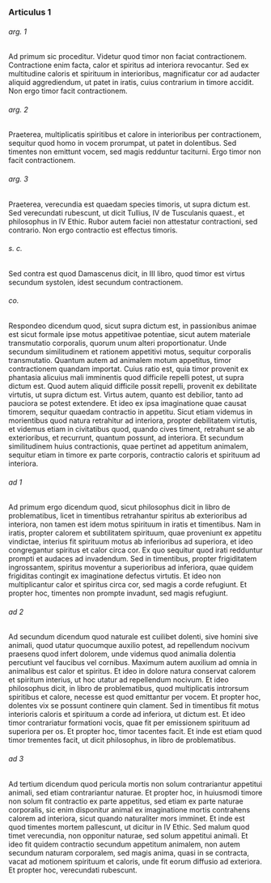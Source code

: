 ### Articulus 1

###### arg. 1
Ad primum sic proceditur. Videtur quod timor non faciat contractionem. Contractione enim facta, calor et spiritus ad interiora revocantur. Sed ex multitudine caloris et spirituum in interioribus, magnificatur cor ad audacter aliquid aggrediendum, ut patet in iratis, cuius contrarium in timore accidit. Non ergo timor facit contractionem.

###### arg. 2
Praeterea, multiplicatis spiritibus et calore in interioribus per contractionem, sequitur quod homo in vocem prorumpat, ut patet in dolentibus. Sed timentes non emittunt vocem, sed magis redduntur taciturni. Ergo timor non facit contractionem.

###### arg. 3
Praeterea, verecundia est quaedam species timoris, ut supra dictum est. Sed verecundati rubescunt, ut dicit Tullius, IV de Tusculanis quaest., et philosophus in IV Ethic. Rubor autem faciei non attestatur contractioni, sed contrario. Non ergo contractio est effectus timoris.

###### s. c.
Sed contra est quod Damascenus dicit, in III libro, quod timor est virtus secundum systolen, idest secundum contractionem.

###### co.
Respondeo dicendum quod, sicut supra dictum est, in passionibus animae est sicut formale ipse motus appetitivae potentiae, sicut autem materiale transmutatio corporalis, quorum unum alteri proportionatur. Unde secundum similitudinem et rationem appetitivi motus, sequitur corporalis transmutatio. Quantum autem ad animalem motum appetitus, timor contractionem quandam importat. Cuius ratio est, quia timor provenit ex phantasia alicuius mali imminentis quod difficile repelli potest, ut supra dictum est. Quod autem aliquid difficile possit repelli, provenit ex debilitate virtutis, ut supra dictum est. Virtus autem, quanto est debilior, tanto ad pauciora se potest extendere. Et ideo ex ipsa imaginatione quae causat timorem, sequitur quaedam contractio in appetitu. Sicut etiam videmus in morientibus quod natura retrahitur ad interiora, propter debilitatem virtutis, et videmus etiam in civitatibus quod, quando cives timent, retrahunt se ab exterioribus, et recurrunt, quantum possunt, ad interiora. Et secundum similitudinem huius contractionis, quae pertinet ad appetitum animalem, sequitur etiam in timore ex parte corporis, contractio caloris et spirituum ad interiora.

###### ad 1
Ad primum ergo dicendum quod, sicut philosophus dicit in libro de problematibus, licet in timentibus retrahantur spiritus ab exterioribus ad interiora, non tamen est idem motus spirituum in iratis et timentibus. Nam in iratis, propter calorem et subtilitatem spirituum, quae proveniunt ex appetitu vindictae, interius fit spirituum motus ab inferioribus ad superiora, et ideo congregantur spiritus et calor circa cor. Ex quo sequitur quod irati redduntur prompti et audaces ad invadendum. Sed in timentibus, propter frigiditatem ingrossantem, spiritus moventur a superioribus ad inferiora, quae quidem frigiditas contingit ex imaginatione defectus virtutis. Et ideo non multiplicantur calor et spiritus circa cor, sed magis a corde refugiunt. Et propter hoc, timentes non prompte invadunt, sed magis refugiunt.

###### ad 2
Ad secundum dicendum quod naturale est cuilibet dolenti, sive homini sive animali, quod utatur quocumque auxilio potest, ad repellendum nocivum praesens quod infert dolorem, unde videmus quod animalia dolentia percutiunt vel faucibus vel cornibus. Maximum autem auxilium ad omnia in animalibus est calor et spiritus. Et ideo in dolore natura conservat calorem et spiritum interius, ut hoc utatur ad repellendum nocivum. Et ideo philosophus dicit, in libro de problematibus, quod multiplicatis introrsum spiritibus et calore, necesse est quod emittantur per vocem. Et propter hoc, dolentes vix se possunt continere quin clament. Sed in timentibus fit motus interioris caloris et spirituum a corde ad inferiora, ut dictum est. Et ideo timor contrariatur formationi vocis, quae fit per emissionem spirituum ad superiora per os. Et propter hoc, timor tacentes facit. Et inde est etiam quod timor trementes facit, ut dicit philosophus, in libro de problematibus.

###### ad 3
Ad tertium dicendum quod pericula mortis non solum contrariantur appetitui animali, sed etiam contrariantur naturae. Et propter hoc, in huiusmodi timore non solum fit contractio ex parte appetitus, sed etiam ex parte naturae corporalis, sic enim disponitur animal ex imaginatione mortis contrahens calorem ad interiora, sicut quando naturaliter mors imminet. Et inde est quod timentes mortem pallescunt, ut dicitur in IV Ethic. Sed malum quod timet verecundia, non opponitur naturae, sed solum appetitui animali. Et ideo fit quidem contractio secundum appetitum animalem, non autem secundum naturam corporalem, sed magis anima, quasi in se contracta, vacat ad motionem spirituum et caloris, unde fit eorum diffusio ad exteriora. Et propter hoc, verecundati rubescunt.

